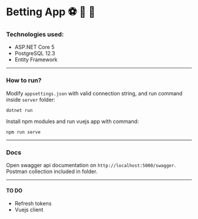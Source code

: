 # Betting App :soccer: :tennis: :basketball:

### Technologies used:
- ASP.NET Core 5
- PostgreSQL 12.3
- Entity Framework

-----

### How to run?

Modify `appsettings.json` with valid connection string, and run command inside `server` folder:

 ```
 dotnet run
 ```

Install npm modules and run vuejs app with command:
```
npm run serve
```

---
### Docs
Open swagger api documentation on `http://localhost:5000/swagger`.
Postman collection included in folder.

---

#### TO DO
- Refresh tokens
- Vuejs client